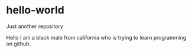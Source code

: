 # hello-world
Just another repository

Hello
I am a black male from california who is trying to learn programming on github. 
